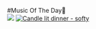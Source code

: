 #Music Of The Day🎵<br>
![](C:\Users\이소정\Pictures\capture.jpg)
[![Candle lit dinner - softy](/pictures/capture.jpg)](https://youtu.be/J_tTDAsJ9CE)
